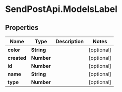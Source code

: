 # SendPostApi.ModelsLabel

## Properties

Name | Type | Description | Notes
------------ | ------------- | ------------- | -------------
**color** | **String** |  | [optional] 
**created** | **Number** |  | [optional] 
**id** | **Number** |  | [optional] 
**name** | **String** |  | [optional] 
**type** | **Number** |  | [optional] 


